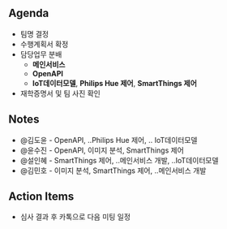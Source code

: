 ## Agenda
- 팀명 결정
- 수행계획서 확정
- 담당업무 분배
  - **메인서비스**
  - **OpenAPI**
  - **IoT데이터모델**, **Philips Hue 제어**, **SmartThings 제어**
- 재학증명서 및 팀 사진 확인

## Notes
- @김도윤 - OpenAPI, ..Philips Hue 제어, .. IoT데이터모델
- @윤수진 - OpenAPI, 이미지 분석, SmartThings 제어
- @설인혜 - SmartThings 제어, ..메인서비스 개발, ..IoT데이터모델
- @김민호 - 이미지 분석, SmartThings 제어, ..메인서비스 개발

## Action Items
- 심사 결과 후 카톡으로 다음 미팅 일정 
